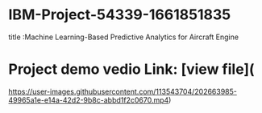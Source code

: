 # IBM-Project-54339-1661851835
title :Machine Learning-Based Predictive Analytics for Aircraft Engine
# Project demo vedio Link: [view file](
https://user-images.githubusercontent.com/113543704/202663985-49965a1e-e14a-42d2-9b8c-abbd1f2c0670.mp4)

